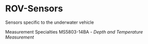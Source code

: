# ROV-Sensors
Sensors specific to the underwater vehicle

Measurement Specialties MS5803-14BA - *Depth and Temperature Measurement*

